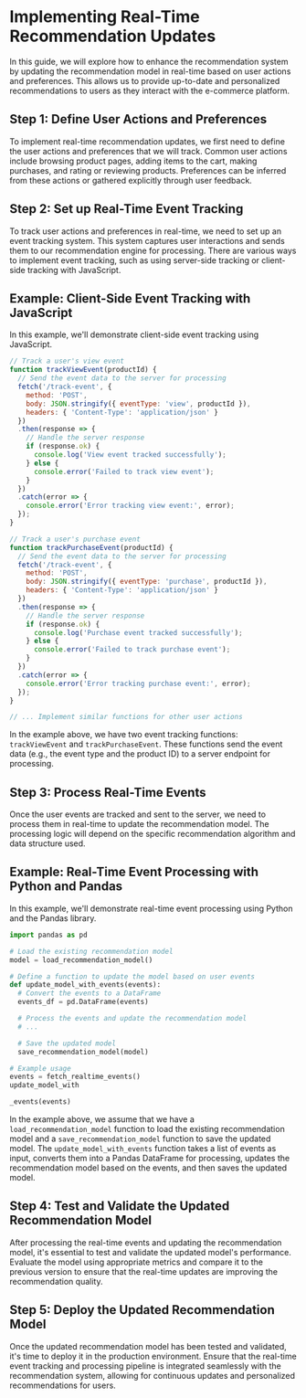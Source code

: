 

# Implementing Real-Time Recommendation Updates

In this guide, we will explore how to enhance the recommendation system by updating the recommendation model in real-time based on user actions and preferences. This allows us to provide up-to-date and personalized recommendations to users as they interact with the e-commerce platform.

## Step 1: Define User Actions and Preferences

To implement real-time recommendation updates, we first need to define the user actions and preferences that we will track. Common user actions include browsing product pages, adding items to the cart, making purchases, and rating or reviewing products. Preferences can be inferred from these actions or gathered explicitly through user feedback.

## Step 2: Set up Real-Time Event Tracking

To track user actions and preferences in real-time, we need to set up an event tracking system. This system captures user interactions and sends them to our recommendation engine for processing. There are various ways to implement event tracking, such as using server-side tracking or client-side tracking with JavaScript.

## Example: Client-Side Event Tracking with JavaScript

In this example, we'll demonstrate client-side event tracking using JavaScript.

```javascript
// Track a user's view event
function trackViewEvent(productId) {
  // Send the event data to the server for processing
  fetch('/track-event', {
    method: 'POST',
    body: JSON.stringify({ eventType: 'view', productId }),
    headers: { 'Content-Type': 'application/json' }
  })
  .then(response => {
    // Handle the server response
    if (response.ok) {
      console.log('View event tracked successfully');
    } else {
      console.error('Failed to track view event');
    }
  })
  .catch(error => {
    console.error('Error tracking view event:', error);
  });
}

// Track a user's purchase event
function trackPurchaseEvent(productId) {
  // Send the event data to the server for processing
  fetch('/track-event', {
    method: 'POST',
    body: JSON.stringify({ eventType: 'purchase', productId }),
    headers: { 'Content-Type': 'application/json' }
  })
  .then(response => {
    // Handle the server response
    if (response.ok) {
      console.log('Purchase event tracked successfully');
    } else {
      console.error('Failed to track purchase event');
    }
  })
  .catch(error => {
    console.error('Error tracking purchase event:', error);
  });
}

// ... Implement similar functions for other user actions
```

In the example above, we have two event tracking functions: `trackViewEvent` and `trackPurchaseEvent`. These functions send the event data (e.g., the event type and the product ID) to a server endpoint for processing.

## Step 3: Process Real-Time Events

Once the user events are tracked and sent to the server, we need to process them in real-time to update the recommendation model. The processing logic will depend on the specific recommendation algorithm and data structure used.

## Example: Real-Time Event Processing with Python and Pandas

In this example, we'll demonstrate real-time event processing using Python and the Pandas library.

```python
import pandas as pd

# Load the existing recommendation model
model = load_recommendation_model()

# Define a function to update the model based on user events
def update_model_with_events(events):
  # Convert the events to a DataFrame
  events_df = pd.DataFrame(events)

  # Process the events and update the recommendation model
  # ...

  # Save the updated model
  save_recommendation_model(model)

# Example usage
events = fetch_realtime_events()
update_model_with

_events(events)
```

In the example above, we assume that we have a `load_recommendation_model` function to load the existing recommendation model and a `save_recommendation_model` function to save the updated model. The `update_model_with_events` function takes a list of events as input, converts them into a Pandas DataFrame for processing, updates the recommendation model based on the events, and then saves the updated model.

## Step 4: Test and Validate the Updated Recommendation Model

After processing the real-time events and updating the recommendation model, it's essential to test and validate the updated model's performance. Evaluate the model using appropriate metrics and compare it to the previous version to ensure that the real-time updates are improving the recommendation quality.

## Step 5: Deploy the Updated Recommendation Model

Once the updated recommendation model has been tested and validated, it's time to deploy it in the production environment. Ensure that the real-time event tracking and processing pipeline is integrated seamlessly with the recommendation system, allowing for continuous updates and personalized recommendations for users.

